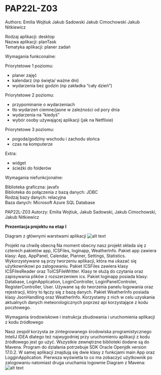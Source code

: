 # PAP22L-Z03
Authors:
Emilia Wojtiuk
Jakub Sadowski
Jakub Cimochowski
Jakub Nitkiewicz

Rodzaj aplikacji: desktop    
Nazwa aplikacji: planTask   
Tematyka aplikacji: planer zadań    

Wymagania funkconalne:

Priorytetowe 1 poziomu:
- planer zajęć 
- kalendarz (np święta/ ważne dni)
- wydarzenia bez godzin (np zakładka “cały dzień”)

Priorytetowe 2 poziomu:
- przypominanie o wydarzeniach
- tło wydarzeń ciemne/jasne w zależności od pory dnia
- wydarzenia na “kiedyś”
- wybór osoby używającej aplikacji (jak na Netflixie)

Priorytetowe 3 poziomu:
- pogoda/godziny wschodu i zachodu słońca
- czas na komputerze 

Extra:
- widget
- ścieżki do folderów

Wymagania niefunkcjonalne:

Biblioteka graficzna: javafx    
Biblioteka do połączenia z bazą danych: JDBC    
Rodzaj bazy danych: relacyjna   
Baza danych: Microsoft Azure SQL Database   

PAP22L-Z03
Autorzy: Emilia Wojtiuk, Jakub Sadowski, Jakub Cimochowski, Jakub Nitkiewicz

**Prezentacja projektu na etap I**

Diagram z głównymi warstwami aplikacji
![alt text](https://gitlab-stud.elka.pw.edu.pl/jnitkiew/pap22l-z03/-/blob/main/diagram.png)

Projekt na chwilę obecną
Na moment obecny nasz projekt składa się z czterech pakietów app, ICSFiles, loginapp, WeatherInfo. Pakiet app zawiera klasy: App, AppPanel, Calendar, Planner, Settings, Statistics. Wykorzystywane są przy tworzeniu aplikacji, która ma ukazać się użytkownikowi po zalogowaniu. Pakiet ICSFiles zawiera klasy ICSFilesReader oraz ToICSFileWritter. Klasy te służą do czytania oraz zapisywania plików z rozszerzeniem ics. Pakiet loginapp posiada klasy: Database, LoginApplication, LoginController, LoginPanelControler, RegisterController, User. Używane są do tworzenia panelu logowania oraz rejestracji, który to łączy się z bazą danych. Pakiet WeatherInfo posiada klasy JsonHandling oraz WeatherInfo. Korzystamy z nich w celu uzyskania aktualnych danych meteorologicznych poprzez api korzystające z kodu pocztowego. 


Wymagania środowiskowe i instrukcja zbudowania i uruchomienia aplikacji z kodu źródłowego

Nasz zespół korzysta ze zintegrowanego środowiska programistycznego InteliJ IDEA dlatego też najwygodniej przy uruchomieniu aplikacji z kodu źródłowego jest go użyć. Wszystkie zewnętrzne biblioteki dodane są do Mavena. Program do działania potrzebuje SDK Oracle Openjdk version 17.0.2. W samej aplikacji znajdują się dwie klasy z funkcjami main App oraz LogginApplication. Pierwsza wyświetla to co ma zobaczyć użytkownik po zalogowaniu natomiast druga uruchamia logownie
Diagram z Mavena:
 ![alt text](https://gitlab-stud.elka.pw.edu.pl/jnitkiew/pap22l-z03/-/blob/main/mavenDiagram.png)





